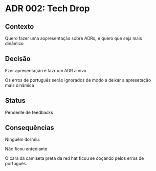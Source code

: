 # ADR 002: Tech Drop

## Contexto

Quero fazer uma aopresentação sobre ADRs, e quero que seja mais dinâmico

## Decisão

Fzer apresentação e fazr um ADR a vivo

Os erros de português serão ignorados de modo a deixar a apresetação
mais dinâmica

## Status

Pendente de feedbacks

## Consequências

Ninguém dormiu.

Não ficou entediante

O cara da camiseta preta da red hat ficou se coçando pelos erros de
português.

